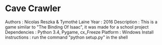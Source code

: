 # Cave Crawler
Authors : Nicolas Reszka & Tymothé Laine
Year : 2016
Description : This is a game similar to "The Binding Of Isaac", it was made for a school project
Dependencies : Python 3.4, Pygame, cx_Freeze
Platform : Windows
Install instructions : run the command "python setup.py" in the shell 
  

